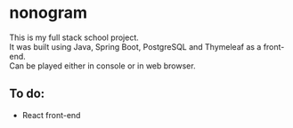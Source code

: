 # nonogram  
This is my full stack school project.  
It was built using Java, Spring Boot, PostgreSQL and Thymeleaf as a front-end.  
Can be played either in console or in web browser.  

## To do:
- React front-end
